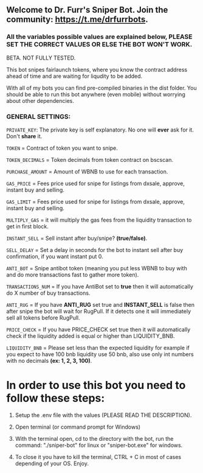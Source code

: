 ## Welcome to Dr. Furr's Sniper Bot. Join the community: https://t.me/drfurrbots.

### All the variables possible values are explained below, PLEASE SET THE CORRECT VALUES OR ELSE THE BOT WON'T WORK. 

BETA. NOT FULLY TESTED.

This bot snipes fairlaunch tokens, where you know the contract address ahead of time and are waiting for liqudity to be added.

With all of my bots you can find pre-compiled binaries in the dist folder. You should be able to run this bot anywhere (even mobile) without worrying about other dependencies.

### GENERAL SETTINGS:

`PRIVATE_KEY`: The private key is self explanatory. No one will **ever** ask for it. Don't **share** it.

`TOKEN` = Contract of token you want to snipe.

`TOKEN_DECIMALS` = Token decimals from token contract on bscscan.

`PURCHASE_AMOUNT` = Amount of WBNB to use for each transaction.

`GAS_PRICE` = Fees price used for snipe for listings from dxsale, approve, instant buy and selling.

`GAS_LIMIT` = Fees price used for snipe for listings from dxsale, approve, instant buy and selling.

`MULTIPLY_GAS` = it will multiply the gas fees from the liquidity transaction to get in first block. 

`INSTANT_SELL` = Sell instant after buy/snipe? **(true/false)**.

`SELL_DELAY` = Set a delay in seconds for the bot to instant sell after buy confirmation, if you want instant put 0.

`ANTI_BOT` = Snipe antibot token (meaning you put less WBNB to buy with and do more transactions fast to gather more token).

`TRANSACTIONS_NUM` = If you have AntiBot set to **true** then it will automatically do X number of buy transactions.

`ANTI_RUG` = If you have **ANTI_RUG** set true and **INSTANT_SELL** is false then after snipe the bot will wait for RugPull. If it detects one it will immediately sell all tokens before RugPull.

`PRICE_CHECK` = If you have PRICE_CHECK set true then it will automatically check if the liquidity added is equal or higher than LIQUIDITY_BNB. 

`LIQUIDITY_BNB` = Please set less than the expected liquidity for example if you expect to have 100 bnb liquidity use 50 bnb, also use only int numbers with no decimals **(ex: 1, 2, 3, 100)**.

# In order to use this bot you need to follow these steps:

1. Setup the .env file with the values (PLEASE READ THE DESCRIPTION).

2. Open terminal (or command prompt for Windows)

3. With the terminal open, cd to the directory with the bot, run the command: "./sniper-bot" for linux or "sniper-bot.exe" for windows.

5. To close it you have to kill the terminal, CTRL + C in most of cases depending of your OS. Enjoy.

